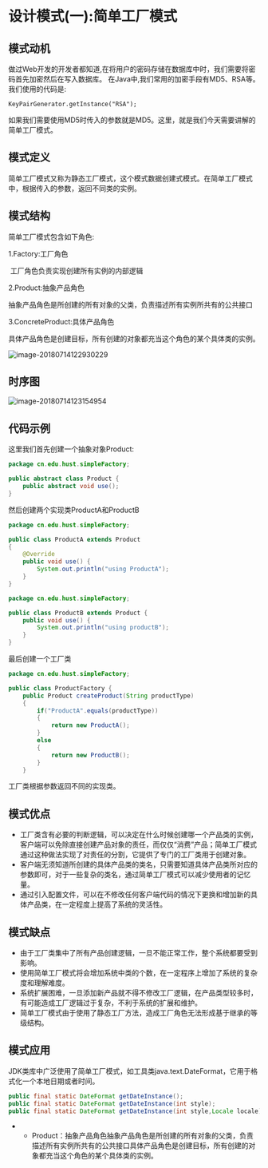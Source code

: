 # 设计模式(一):简单工厂模式

## 模式动机

​	做过Web开发的开发者都知道,在将用户的密码存储在数据库中时，我们需要将密码首先加密然后在写入数据库。 在Java中,我们常用的加密手段有MD5、RSA等。我们使用的代码是:

`KeyPairGenerator.getInstance("RSA");`

如果我们需要使用MD5时传入的参数就是MD5。这里，就是我们今天需要讲解的简单工厂模式。

## 模式定义

​	简单工厂模式又称为静态工厂模式，这个模式数据创建式模式。在简单工厂模式中，根据传入的参数，返回不同类的实例。

## 模式结构

简单工厂模式包含如下角色:

1.Factory:工厂角色

​	工厂角色负责实现创建所有实例的内部逻辑

2.Product:抽象产品角色

​	抽象产品角色是所创建的所有对象的父类，负责描述所有实例所共有的公共接口

3.ConcreteProduct:具体产品角色

​	 具体产品角色是创建目标，所有创建的对象都充当这个角色的某个具体类的实例。

![image-20180714122930229](/Users/youyujie/Documents/Java知识点复习图片/简单工厂模式类图.png)

## 时序图

![image-20180714123154954](/Users/youyujie/Documents/Java知识点复习图片/简单工厂模式时序图.png)

## 代码示例

这里我们首先创建一个抽象对象Product:

```java
package cn.edu.hust.simpleFactory;

public abstract class Product {
    public abstract void use();
}

```

然后创建两个实现类ProductA和ProductB

```java
package cn.edu.hust.simpleFactory;

public class ProductA extends Product
{
    @Override
    public void use() {
        System.out.println("using ProductA");
    }
}

```

```java
package cn.edu.hust.simpleFactory;

public class ProductB extends Product {
    public void use() {
        System.out.println("using productB");
    }
}

```

 最后创建一个工厂类

```java
package cn.edu.hust.simpleFactory;

public class ProductFactory {
    public Product createProduct(String productType)
    {
        if("ProductA".equals(productType))
        {
            return new ProductA();
        }
        else
        {
            return new ProductB();
        }
    }
```

工厂类根据参数返回不同的实现类。

## 模式优点

- 工厂类含有必要的判断逻辑，可以决定在什么时候创建哪一个产品类的实例，客户端可以免除直接创建产品对象的责任，而仅仅“消费”产品；简单工厂模式通过这种做法实现了对责任的分割，它提供了专门的工厂类用于创建对象。
- 客户端无须知道所创建的具体产品类的类名，只需要知道具体产品类所对应的参数即可，对于一些复杂的类名，通过简单工厂模式可以减少使用者的记忆量。
- 通过引入配置文件，可以在不修改任何客户端代码的情况下更换和增加新的具体产品类，在一定程度上提高了系统的灵活性。

## 模式缺点

- 由于工厂类集中了所有产品创建逻辑，一旦不能正常工作，整个系统都要受到影响。
- 使用简单工厂模式将会增加系统中类的个数，在一定程序上增加了系统的复杂度和理解难度。
- 系统扩展困难，一旦添加新产品就不得不修改工厂逻辑，在产品类型较多时，有可能造成工厂逻辑过于复杂，不利于系统的扩展和维护。
- 简单工厂模式由于使用了静态工厂方法，造成工厂角色无法形成基于继承的等级结构。

## 模式应用

JDK类库中广泛使用了简单工厂模式，如工具类java.text.DateFormat，它用于格式化一个本地日期或者时间。

```java
public final static DateFormat getDateInstance();
public final static DateFormat getDateInstance(int style);
public final static DateFormat getDateInstance(int style,Locale locale);
```

- - Product：抽象产品角色抽象产品角色是所创建的所有对象的父类，负责描述所有实例所共有的公共接口具体产品角色是创建目标，所有创建的对象都充当这个角色的某个具体类的实例。